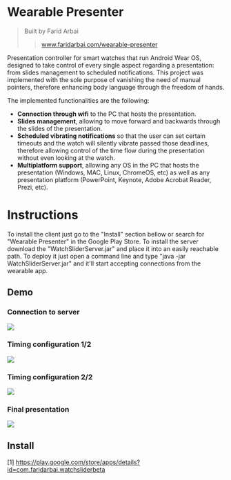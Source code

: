 # Wearable Presenter
> Built by Farid Arbai
>> www.faridarbai.com/wearable-presenter

Presentation controller for smart watches that run Android Wear OS, designed to take control of every single aspect regarding a presentation: from slides management to scheduled notifications. This project was implemented with the sole purpose of vanishing the need of manual pointers, therefore enhancing body language through the freedom of hands.

The implemented functionalities are the following:
* **Connection through wifi** to the PC that hosts the presentation.
* **Slides management**, allowing to move forward and backwards through the slides of the presentation.
* **Scheduled vibrating notifications** so that the user can set certain timeouts and the watch will silently vibrate passed those deadlines, therefore allowing control of the time flow during the presentation without even looking at the watch.
* **Multiplatform support**, allowing any OS in the PC that hosts the presentation (Windows, MAC, Linux, ChromeOS, etc) as well as any presentation platform (PowerPoint, Keynote, Adobe Acrobat Reader, Prezi, etc).

# Instructions
To install the client just go to the "Install" section bellow or search for "Wearable Presenter" in the Google Play Store. To install the server download the "WatchSliderServer.jar" and place it into an easily reachable path. To deploy it just open a command line and type "java -jar WatchSliderServer.jar" and it'll start accepting connections from the wearable app. 

## Demo

### Connection to server
![](./snapshots/config_ip.gif)

### Timing configuration 1/2
![](./snapshots/config_timing_1.gif)

### Timing configuration 2/2
![](./snapshots/config_timing_2.gif)

### Final presentation
![](./snapshots/presentation.gif)

## Install
[1] https://play.google.com/store/apps/details?id=com.faridarbai.watchsliderbeta
